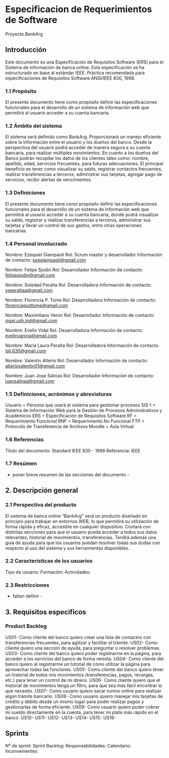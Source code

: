 # Especificacion de Requerimientos de Software
Proyecto BankArg

## Introducción
Este documento es una Especificación de Requisitos Software (ERS) para el Sistema de información de banca online. Esta especificación se ha estructurado en base al estándar IEEE. Práctica recomendada para especificaciones de Requisitos Software ANSI/IEEE 830, 1998.
### 1.1 Propósito
El presente documento tiene como propósito definir las especificaciones funcionales para el desarrollo de un sistema de información web que permitirá al usuario acceder a su cuenta bancaria.
### 1.2 Ámbito del sistema
El sistema será definido como BankArg.
Proporcionará un manejo eficiente sobre la información entre el usuario y los dueños del banco. Desde la perspectiva del usuario podrá acceder de manera segura a su cuenta bancaria, para realizar múltiples movimientos.
En cuanto a los dueños del Banco podrán recopilar los datos de los clientes tales como: nombre, apellido, edad, servicios frecuentes, para futuras adecuaciones.
El principal beneficio es tener como visualizar su saldo, registrar contactos frecuentes, realizar transferencias a terceros, administrar sus tarjetas, agregar pago de servicios, recibir alertas de vencimientos.
### 1.3 Definiciones
El presente documento tiene como propósito definir las especificaciones funcionales para el desarrollo de un sistema de información web que permitirá al usuario acceder a su cuenta bancaria, donde podrá visualizar su saldo, registrar y realizar transferencias a terceros, administrar sus tarjetas y llevar un control de sus gastos, entre otras operaciones bancarias.
### 1.4 Personal involucrado
Nombre: Ezequiel Giampaoli
Rol: Scrum master y desarrollador
Información de contacto: ezegiampaoli@gmail.com

Nombre: Felipe Sjodin
Rol: Desarrollador
Información de contacto: felipesjodin@gmail.com

Nombre: Soledad Peralta
Rol: Desarrolladora
Información de contacto: ssperaltaa@gmail.com

Nombre: Florencia P. Tome
Rol: Desarrolladora
Información de contacto: florenciapodtome@gmail.com

Nombre: Maximiliano Veron
Rol: Desarrollador
Información de contacto: maxi.ush.ind@gmail.com

Nombre: Evelin Vidal
Rol: Desarrolladora
Información de contacto: evelinyanina@gmail.com

Nombre: Maria Laura Peralta
Rol: Desarrolladora
Información de contacto: lali.635@gmail.com

Nombre: Valentin Alterio
Rol: Desarrollador
Información de contacto: alteriovalentin01@gmail.com

Nombre: Juan Jose Salinas
Rol: Desarrollador
Información de contacto: juansalinaa@gmail.com

### 1.5 Definiciones, acrónimos y abreviaturas

Usuario = Persona que usará el sistema para gestionar procesos
SIS-I = Sistema de Información Web para la Gestión de Procesos Administrativos y Académicos
ERS = Especificación de Requisitos Software
RF = Requerimiento Funcional
RNF = Requerimiento No Funcional
FTP = Protocolo de Transferencia de Archivos
Moodle = Aula Virtual 

### 1.6 Referencias
Titulo del documento: Standard IEEE 830 - 1998
Referencia: IEEE 

### 1.7 Resúmen
- poner breve resumen de las secciones del documento -

## 2. Descripción general

### 2.1 Perspectiva del producto
El sistema de banca online “BankArg” será un producto diseñado en principio para trabajar en entornos WEB, lo que permitirá su utilización de forma rápida y eficaz, accesible en cualquier dispositivo. Contará con distintas secciones para que el usuario pueda acceder a todos sus datos relevantes, historial de movimientos, transferencias. Tendrá además una guía de ayuda para que los usuarios puedan resolver todas sus dudas con respecto al uso del sistema y sus herramientas disponibles. 

### 2.2 Características de los usuarios

Tipo de usuario:
Formación:
Actividades:

### 2.3 Restricciones
- faltan definir -

## 3. Requisitos especificos

### Product Backlog

US01- Como cliente del banco quiero crear una lista de contactos con transferencias frecuentes, para agilizar y facilitar el trámite.
US02- Como cliente quiero una sección de ayuda, para preguntar o resolver problemas.
US03- Como cliente del banco quiero poder registrarme en la página, para acceder a los servicios del banco de forma remota.
US04- Como cliente del banco quiero al registrarme un tutorial de cómo utilizar la página para aprovechar todas las funciones.
US05- Como cliente del banco quiero tener un historial de todos mis movimientos (transferencias, pagos, recargas, etc.) para tener un control de mi dinero. 
US06- Como cliente quiero que el historial de movimientos tenga un filtro, para que sea más fácil encontrar lo que necesito.
US07- Como usuario quiero sacar turnos online para realizar algún trámite bancario.
US08- Como usuario quiero manejar mis tarjetas de crédito y débito desde un mismo lugar para poder realizar pagos y gestionarlas de forma eficiente.
US09- Como usuario quiero poder cobrar mi sueldo directamente en la cuenta, para tener mi plata más rápido en el banco.
US10-
US11-
US12-
US13-
US14-
US15-
US16-

## Sprints

N° de sprint:
Sprint Backlog:
Responsabilidades:
Calendario:
Inconvenientes:






